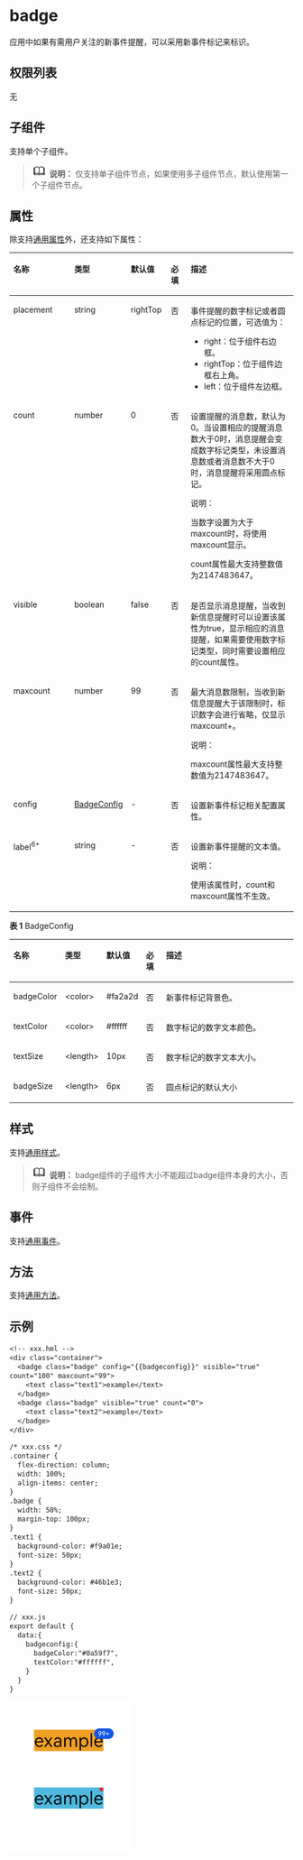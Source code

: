 # badge<a name="ZH-CN_TOPIC_0000001173324629"></a>

应用中如果有需用户关注的新事件提醒，可以采用新事件标记来标识。

## 权限列表<a name="section11257113618419"></a>

无

## 子组件<a name="section9288143101012"></a>

支持单个子组件。

>![](../../public_sys-resources/icon-note.gif) **说明：** 
>仅支持单子组件节点，如果使用多子组件节点，默认使用第一个子组件节点。

## 属性<a name="section1355418214459"></a>

除支持[通用属性](js-components-common-attributes.md)外，还支持如下属性：

<table><thead align="left"><tr><th class="cellrowborder" valign="top" width="23.119999999999997%" id="mcps1.1.6.1.1"><p>名称</p>
</th>
<th class="cellrowborder" valign="top" width="12.61%" id="mcps1.1.6.1.2"><p>类型</p>
</th>
<th class="cellrowborder" valign="top" width="14.21%" id="mcps1.1.6.1.3"><p>默认值</p>
</th>
<th class="cellrowborder" valign="top" width="7.5200000000000005%" id="mcps1.1.6.1.4"><p>必填</p>
</th>
<th class="cellrowborder" valign="top" width="42.54%" id="mcps1.1.6.1.5"><p>描述</p>
</th>
</tr>
</thead>
<tbody><tr><td class="cellrowborder" valign="top" width="23.119999999999997%" headers="mcps1.1.6.1.1 "><p>placement</p>
</td>
<td class="cellrowborder" valign="top" width="12.61%" headers="mcps1.1.6.1.2 "><p>string</p>
</td>
<td class="cellrowborder" valign="top" width="14.21%" headers="mcps1.1.6.1.3 "><p>rightTop</p>
</td>
<td class="cellrowborder" valign="top" width="7.5200000000000005%" headers="mcps1.1.6.1.4 "><p>否</p>
</td>
<td class="cellrowborder" valign="top" width="42.54%" headers="mcps1.1.6.1.5 "><p>事件提醒的数字标记或者圆点标记的位置，可选值为：</p>
<ul><li>right：位于组件右边框。</li><li>rightTop：位于组件边框右上角。</li><li>left：位于组件左边框。</li></ul>
</td>
</tr>
<tr><td class="cellrowborder" valign="top" width="23.119999999999997%" headers="mcps1.1.6.1.1 "><p>count</p>
</td>
<td class="cellrowborder" valign="top" width="12.61%" headers="mcps1.1.6.1.2 "><p>number</p>
</td>
<td class="cellrowborder" valign="top" width="14.21%" headers="mcps1.1.6.1.3 "><p>0</p>
</td>
<td class="cellrowborder" valign="top" width="7.5200000000000005%" headers="mcps1.1.6.1.4 "><p>否</p>
</td>
<td class="cellrowborder" valign="top" width="42.54%" headers="mcps1.1.6.1.5 "><p>设置提醒的消息数，默认为0。当设置相应的提醒消息数大于0时，消息提醒会变成数字标记类型，未设置消息数或者消息数不大于0时，消息提醒将采用圆点标记。</p>
<div class="note"><span class="notetitle"> 说明： </span><div class="notebody"><p>当数字设置为大于maxcount时，将使用maxcount显示。</p>
<p>count属性最大支持整数值为2147483647。</p>
</div></div>
</td>
</tr>
<tr><td class="cellrowborder" valign="top" width="23.119999999999997%" headers="mcps1.1.6.1.1 "><p>visible</p>
</td>
<td class="cellrowborder" valign="top" width="12.61%" headers="mcps1.1.6.1.2 "><p>boolean</p>
</td>
<td class="cellrowborder" valign="top" width="14.21%" headers="mcps1.1.6.1.3 "><p>false</p>
</td>
<td class="cellrowborder" valign="top" width="7.5200000000000005%" headers="mcps1.1.6.1.4 "><p>否</p>
</td>
<td class="cellrowborder" valign="top" width="42.54%" headers="mcps1.1.6.1.5 "><p>是否显示消息提醒，当收到新信息提醒时可以设置该属性为true，显示相应的消息提醒，如果需要使用数字标记类型，同时需要设置相应的count属性。</p>
</td>
</tr>
<tr><td class="cellrowborder" valign="top" width="23.119999999999997%" headers="mcps1.1.6.1.1 "><p>maxcount</p>
</td>
<td class="cellrowborder" valign="top" width="12.61%" headers="mcps1.1.6.1.2 "><p>number</p>
</td>
<td class="cellrowborder" valign="top" width="14.21%" headers="mcps1.1.6.1.3 "><p>99</p>
</td>
<td class="cellrowborder" valign="top" width="7.5200000000000005%" headers="mcps1.1.6.1.4 "><p>否</p>
</td>
<td class="cellrowborder" valign="top" width="42.54%" headers="mcps1.1.6.1.5 "><p>最大消息数限制，当收到新信息提醒大于该限制时，标识数字会进行省略，仅显示maxcount+。</p>
<div class="note"><span class="notetitle"> 说明： </span><div class="notebody"><p>maxcount属性最大支持整数值为2147483647。</p>
</div></div>
</td>
</tr>
<tr><td class="cellrowborder" valign="top" width="23.119999999999997%" headers="mcps1.1.6.1.1 "><p>config</p>
</td>
<td class="cellrowborder" valign="top" width="12.61%" headers="mcps1.1.6.1.2 "><p><a href="../../nottoctopics/zh-cn_topic_0000001177114381.md#zh-cn_topic_0000001101866256_table525042221515">BadgeConfig</a></p>
</td>
<td class="cellrowborder" valign="top" width="14.21%" headers="mcps1.1.6.1.3 "><p>-</p>
</td>
<td class="cellrowborder" valign="top" width="7.5200000000000005%" headers="mcps1.1.6.1.4 "><p>否</p>
</td>
<td class="cellrowborder" valign="top" width="42.54%" headers="mcps1.1.6.1.5 "><p>设置新事件标记相关配置属性。</p>
</td>
</tr>
<tr><td class="cellrowborder" valign="top" width="23.119999999999997%" headers="mcps1.1.6.1.1 "><p>label<sup><span>6+</span></sup></p>
</td>
<td class="cellrowborder" valign="top" width="12.61%" headers="mcps1.1.6.1.2 "><p>string</p>
</td>
<td class="cellrowborder" valign="top" width="14.21%" headers="mcps1.1.6.1.3 "><p>-</p>
</td>
<td class="cellrowborder" valign="top" width="7.5200000000000005%" headers="mcps1.1.6.1.4 "><p>否</p>
</td>
<td class="cellrowborder" valign="top" width="42.54%" headers="mcps1.1.6.1.5 "><p>设置新事件提醒的文本值。</p>
<div class="note"><span class="notetitle"> 说明： </span><div class="notebody"><p>使用该属性时，count和maxcount属性不生效。</p>
</div></div>
</td>
</tr>
</tbody>
</table>

**表 1**  BadgeConfig

<table><thead align="left"><tr><th class="cellrowborder" valign="top" width="15.370000000000001%" id="mcps1.2.6.1.1"><p>名称</p>
</th>
<th class="cellrowborder" valign="top" width="13.62%" id="mcps1.2.6.1.2"><p>类型</p>
</th>
<th class="cellrowborder" valign="top" width="12.46%" id="mcps1.2.6.1.3"><p>默认值</p>
</th>
<th class="cellrowborder" valign="top" width="7.22%" id="mcps1.2.6.1.4"><p>必填</p>
</th>
<th class="cellrowborder" valign="top" width="51.33%" id="mcps1.2.6.1.5"><p>描述</p>
</th>
</tr>
</thead>
<tbody><tr><td class="cellrowborder" valign="top" width="15.370000000000001%" headers="mcps1.2.6.1.1 "><p>badgeColor</p>
</td>
<td class="cellrowborder" valign="top" width="13.62%" headers="mcps1.2.6.1.2 "><p>&lt;color&gt;</p>
</td>
<td class="cellrowborder" valign="top" width="12.46%" headers="mcps1.2.6.1.3 "><p>#fa2a2d</p>
</td>
<td class="cellrowborder" valign="top" width="7.22%" headers="mcps1.2.6.1.4 "><p>否</p>
</td>
<td class="cellrowborder" valign="top" width="51.33%" headers="mcps1.2.6.1.5 "><p>新事件标记背景色。</p>
</td>
</tr>
<tr><td class="cellrowborder" valign="top" width="15.370000000000001%" headers="mcps1.2.6.1.1 "><p>textColor</p>
</td>
<td class="cellrowborder" valign="top" width="13.62%" headers="mcps1.2.6.1.2 "><p>&lt;color&gt;</p>
</td>
<td class="cellrowborder" valign="top" width="12.46%" headers="mcps1.2.6.1.3 "><p>#ffffff</p>
</td>
<td class="cellrowborder" valign="top" width="7.22%" headers="mcps1.2.6.1.4 "><p>否</p>
</td>
<td class="cellrowborder" valign="top" width="51.33%" headers="mcps1.2.6.1.5 "><p>数字标记的数字文本颜色。</p>
</td>
</tr>
<tr><td class="cellrowborder" valign="top" width="15.370000000000001%" headers="mcps1.2.6.1.1 "><p>textSize</p>
</td>
<td class="cellrowborder" valign="top" width="13.62%" headers="mcps1.2.6.1.2 "><p>&lt;length&gt;</p>
</td>
<td class="cellrowborder" valign="top" width="12.46%" headers="mcps1.2.6.1.3 "><p>10px</p>
</td>
<td class="cellrowborder" valign="top" width="7.22%" headers="mcps1.2.6.1.4 "><p>否</p>
</td>
<td class="cellrowborder" valign="top" width="51.33%" headers="mcps1.2.6.1.5 "><p>数字标记的数字文本大小。</p>
</td>
</tr>
<tr><td class="cellrowborder" valign="top" width="15.370000000000001%" headers="mcps1.2.6.1.1 "><p>badgeSize</p>
</td>
<td class="cellrowborder" valign="top" width="13.62%" headers="mcps1.2.6.1.2 "><p>&lt;length&gt;</p>
</td>
<td class="cellrowborder" valign="top" width="12.46%" headers="mcps1.2.6.1.3 "><p>6px</p>
</td>
<td class="cellrowborder" valign="top" width="7.22%" headers="mcps1.2.6.1.4 "><p>否</p>
</td>
<td class="cellrowborder" valign="top" width="51.33%" headers="mcps1.2.6.1.5 "><p>圆点标记的默认大小</p>
</td>
</tr>
</tbody>
</table>

## 样式<a name="section5775351116"></a>

支持[通用样式](js-components-common-styles.md)。

>![](../../public_sys-resources/icon-note.gif) **说明：** 
>badge组件的子组件大小不能超过badge组件本身的大小，否则子组件不会绘制。

## 事件<a name="section43461940193518"></a>

支持[通用事件](js-components-common-events.md)。

## 方法<a name="section2279124532420"></a>

支持[通用方法](js-components-common-methods.md)。

## 示例<a name="section3510104413431"></a>

```
<!-- xxx.hml -->
<div class="container">
  <badge class="badge" config="{{badgeconfig}}" visible="true" count="100" maxcount="99">
    <text class="text1">example</text>
  </badge>
  <badge class="badge" visible="true" count="0">
    <text class="text2">example</text>
  </badge>
</div>
```

```
/* xxx.css */
.container {
  flex-direction: column;
  width: 100%;
  align-items: center;
}
.badge {
  width: 50%;
  margin-top: 100px;
}
.text1 {
  background-color: #f9a01e;
  font-size: 50px;
}
.text2 {
  background-color: #46b1e3;
  font-size: 50px;
}
```

```
// xxx.js
export default {
  data:{
    badgeconfig:{
      badgeColor:"#0a59f7",
      textColor:"#ffffff",
    }
  }
}
```

![](figures/捕获.png)

